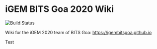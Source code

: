 # iGEM BITS Goa 2020 Wiki 
[![Build Status](https://travis-ci.com/igembitsgoa/wiki.svg?branch=master)](https://travis-ci.com/igembitsgoa/wiki)

Wiki for the iGEM 2020 team of BITS Goa: https://igembitsgoa.github.io


Test